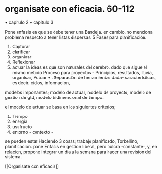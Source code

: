 # organisate con eficacia. 60-112
• capitulo 2
• capitulo 3

Pone énfasis en que se debe tener una Bandeja. en cambio, no menciona problema respecto a tener listas dispersas. 5 Fases para planificación.
1) Capturar 
2) clarificar 
3) organisar 
4) Reflexionar
5) actuar
la ideas es que son naturales del cerebro. dado que sigue el mismo metodo
Proceso para proyectos - Principios, resultados, lluvia, organisar, Actuar • . Separación de herramientas dada- características, es decir. ciclos, informacion, 

modelos importantes; modelo de actuar, modelo de proyecto, modelo de gestion de gtd, modelo tridimencional de tiempo.

el modelo de actuar se basa en los siguientes criterios;
1) Tiempo
2) energia
3) usufructo
4) entorno - contexto -

se pueden estar Haciendo 3 cosas; trabajo planificado, Torbellino, planificación.
pone Enfasis en gestion liberal, pero pulcra -constante-, y, en relacion, propone integrar un dia a la semana para hacer una revision del sistema.

[[Organisate con eficacia]]